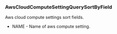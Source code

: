 ### AwsCloudComputeSettingQuerySortByField
Aws cloud compute settings sort fields.

- NAME - Name of aws compute setting.
